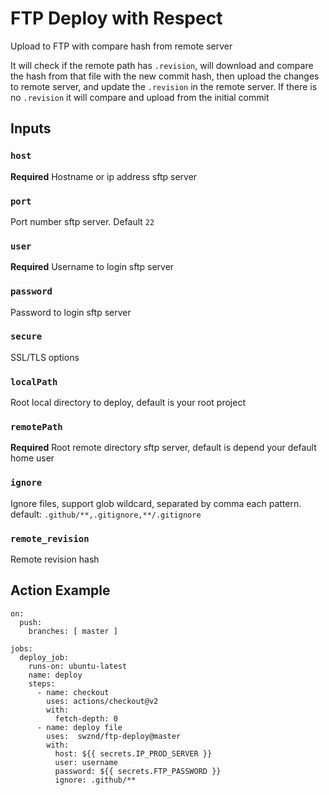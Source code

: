 # FTP Deploy with Respect

Upload to FTP with compare hash from remote server

It will check if the remote path has `.revision`, will download and compare the hash from that file with the new commit hash, then upload the changes to remote server, and update the `.revision` in the remote server. If there is no `.revision` it will compare and upload from the initial commit

## Inputs

### `host`

**Required** Hostname or ip address sftp server

### `port`

Port number sftp server. Default `22`

### `user`

**Required** Username to login sftp server

### `password`

Password to login sftp server

### `secure`

SSL/TLS options

### `localPath`

Root local directory to deploy, default is your root project

### `remotePath`

**Required** Root remote directory sftp server, default is depend your default home user

### `ignore`

Ignore files, support glob wildcard, separated by comma each pattern. default: `.github/**,.gitignore,**/.gitignore`

### `remote_revision`

Remote revision hash


## Action Example

```
on:
  push:
    branches: [ master ]

jobs:
  deploy_job:
    runs-on: ubuntu-latest
    name: deploy
    steps:
      - name: checkout
        uses: actions/checkout@v2
        with:
          fetch-depth: 0
      - name: deploy file
        uses:  swznd/ftp-deploy@master
        with:
          host: ${{ secrets.IP_PROD_SERVER }}
          user: username
          password: ${{ secrets.FTP_PASSWORD }}
          ignore: .github/**
```
